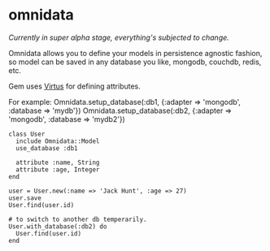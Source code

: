 # omnidata

*Currently in super alpha stage, everything's subjected to change.*

Omnidata allows you to define your models in persistence agnostic fashion, so 
model can be saved in any database you like, mongodb, couchdb, redis, etc. 

Gem uses [Virtus](https://github.com/solnic/virtus#readme) for defining attributes.


For example:
    Omnidata.setup_database(:db1, {:adapter => 'mongodb', :database => 'mydb'})
    Omnidata.setup_database(:db2, {:adapter => 'mongodb', :database => 'mydb2'})

    class User
      include Omnidata::Model
      use_database :db1

      attribute :name, String
      attribute :age, Integer
    end

    user = User.new(:name => 'Jack Hunt', :age => 27)
    user.save
    User.find(user.id)

    # to switch to another db temperarily.
    User.with_database(:db2) do
      User.find(user.id)
    end



